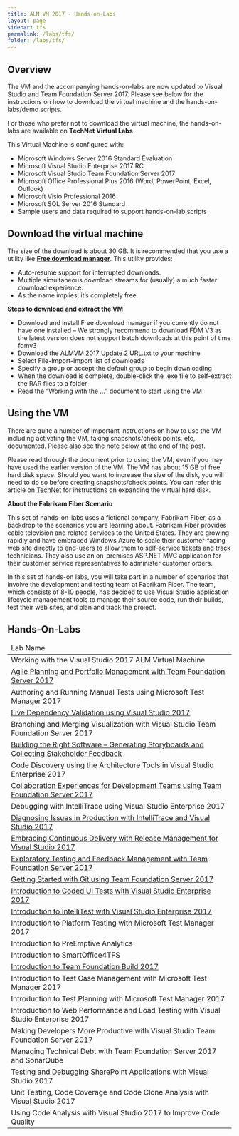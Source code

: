 ```yaml
---
title: ALM VM 2017 - Hands-on-Labs 
layout: page    
sidebar: tfs
permalink: /labs/tfs/
folder: /labs/tfs/
---
```


## Overview
The VM and the accompanying hands-on-labs are now updated to Visual Studio and Team Foundation Server 2017. Please see below for the instructions on how to download the virtual machine and the hands-on-labs/demo scripts. 

For those who prefer not to download the virtual machine, the hands-on-labs are available on **TechNet Virtual Labs** 

This Virtual Machine is configured with:

- Microsoft Windows Server 2016 Standard Evaluation    
- Microsoft Visual Studio Enterprise 2017 RC     
- Microsoft Visual Studio Team Foundation Server 2017     
- Microsoft Office Professional Plus 2016 (Word, PowerPoint, Excel, Outlook)     
- Microsoft Visio Professional 2016     
- Microsoft SQL Server 2016 Standard     
- Sample users and data required to support hands-on-lab scripts      

## Download the virtual machine

The size of the download is about 30 GB. It is recommended that you use a utility like [**Free download manager**](http://www.freedownloadmanager.org/).  This utility provides:

- Auto-resume support for interrupted downloads.
- Multiple simultaneous download streams for (usually) a much faster download experience.
- As the name implies, it’s completely free.

**Steps to download and extract the VM**    

- Download and install Free download manager if you currently do not have one installed – We strongly recommend to download FDM V3 as the latest version does not support batch downloads at this point of time
fdmv3    
- Download the ALMVM 2017 Update 2 URL.txt to your machine    
- Select File-Import-Import list of downloads      
- Specify a group or accept the default group to begin downloading       
- When the download is complete, double-click the .exe file to self-extract the RAR files to a folder       
- Read the “Working with the …” document to start using the VM     

## Using the VM

There are quite a number of important instructions on how to use the VM including activating the VM, taking snapshots/check points, etc, documented. Please also see the note below at the end of the post.

Please read through the document prior to using the VM, even if you may have used the earlier version of the VM. The VM has about 15 GB of free hard disk space. Should you want to increase the size of the disk, you will need to do so before creating snapshots/check points. You can refer this article on [TechNet]() for instructions on expanding the virtual hard disk.

**About the Fabrikam Fiber Scenario** 

This set of hands-on-labs uses a fictional company, Fabrikam Fiber, as a backdrop to the scenarios you are learning about. Fabrikam Fiber provides cable television and related services to the United States. They are growing rapidly and have embraced Windows Azure to scale their customer-facing web site directly to end-users to allow them to self-service tickets and track technicians. They also use an on-premises ASP.NET MVC application for their customer service representatives to administer customer orders.

In this set of hands-on labs, you will take part in a number of scenarios that involve the development and testing team at Fabrikam Fiber. The team, which consists of 8-10 people, has decided to use Visual Studio application lifecycle management tools to manage their source code, run their builds, test their web sites, and plan and track the project.

## Hands-On-Labs

<table width="100%">
<thead><td>
Lab Name
</td>
</thead>
<tr><td>Working with the Visual Studio 2017 ALM Virtual Machine                                  </td></tr>
<tr><td><a href="agile/">Agile Planning and Portfolio Management with Team Foundation Server 2017</a>  </td></tr>
<tr><td>Authoring and Running Manual Tests using Microsoft Test Manager 2017                     </td></tr>
<tr><td><a href="architecturevalidation/">Live Dependency Validation using Visual Studio 2017 </a>   </td></tr>
<tr><td>Branching and Merging Visualization with Visual Studio Team Foundation Server 2017       </td></tr>
<tr><td><a href="storyboarding/">Building the Right Software – Generating Storyboards and Collecting Stakeholder Feedback</a> </td></tr>
<tr><td>Code Discovery using the Architecture Tools in Visual Studio Enterprise 2017             </td></tr>
<tr><td><a href="devteamcollaboration/">Collaboration Experiences for Development Teams using Team Foundation Server 2017   </a>     </td></tr>
<tr><td>Debugging with IntelliTrace using Visual Studio Enterprise 2017                          </td></tr>
<tr><td><a href="intellitrace/">Diagnosing Issues in Production with IntelliTrace and Visual Studio 2017  </a>               </td></tr>
<tr><td><a href="releasemanagement/">Embracing Continuous Delivery with Release Management for Visual Studio 2017          </a>   </td></tr>
<tr><td><a href="exploratorytesting/">Exploratory Testing and Feedback Management with Team Foundation Server 2017</a>                                    </td></tr>
<tr><td><a href="git/">Getting Started with Git using Team Foundation Server 2017</a>                              </td></tr>
<tr><td><a href="codedui/">Introduction to Coded UI Tests with Visual Studio Enterprise 2017 </a>                       </td></tr>
<tr><td><a href="intellitest/">Introduction to IntelliTest with Visual Studio Enterprise 2017  </a>                         </td></tr>
<tr><td>Introduction to Platform Testing with Microsoft Test Manager 2017                        </td></tr>
<tr><td>Introduction to PreEmptive Analytics                                                     </td></tr>
<tr><td>Introduction to SmartOffice4TFS                                                          </td></tr>
<tr><td><a href="build/">Introduction to Team Foundation Build 2017                                 </a>              </td></tr>
<tr><td>Introduction to Test Case Management with Microsoft Test Manager 2017                    </td></tr>
<tr><td>Introduction to Test Planning with Microsoft Test Manager 2017                           </td></tr>
<tr><td>Introduction to Web Performance and Load Testing with Visual Studio Enterprise 2017      </td></tr>
<tr><td>Making Developers More Productive with Visual Studio Team Foundation Server 2017         </td></tr>
<tr><td>Managing Technical Debt with Team Foundation Server 2017 and SonarQube                   </td></tr>
<tr><td>Testing and Debugging SharePoint Applications with Visual Studio 2017                    </td></tr>
<tr><td>Unit Testing, Code Coverage and Code Clone Analysis with Visual Studio 2017              </td></tr>
<tr><td>Using Code Analysis with Visual Studio 2017 to Improve Code Quality                      </td></tr>
</table>